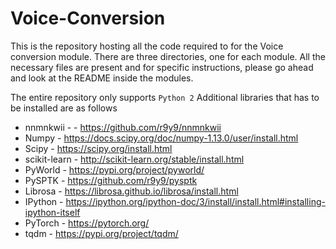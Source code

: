 # Voice-Conversion

This is the repository hosting all the code required to for the Voice conversion module.
There are three directories, one for each module. All the necessary files are present and for specific instructions, please go ahead and look at the README inside the modules.  
  
The entire repository only supports `Python 2`
Additional libraries that has to be installed are as follows  
 * nnmnkwii -  - https://github.com/r9y9/nnmnkwii  
 * Numpy - https://docs.scipy.org/doc/numpy-1.13.0/user/install.html  
 * Scipy - https://scipy.org/install.html  
 * scikit-learn - http://scikit-learn.org/stable/install.html  
 * PyWorld - https://pypi.org/project/pyworld/  
 * PySPTK - https://github.com/r9y9/pysptk  
 * Librosa - https://librosa.github.io/librosa/install.html  
 * IPython - https://ipython.org/ipython-doc/3/install/install.html#installing-ipython-itself  
 * PyTorch - https://pytorch.org/  
 * tqdm - https://pypi.org/project/tqdm/  


